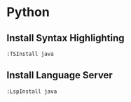 # Python

## Install Syntax Highlighting

```vim
:TSInstall java
```

## Install Language Server

```vim
:LspInstall java
```


